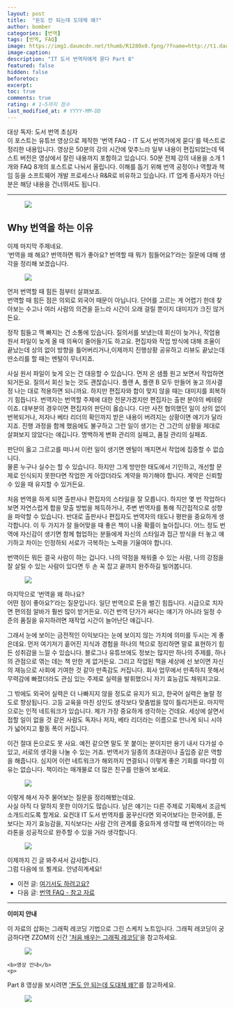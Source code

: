 ```yaml
---
layout: post
title:  "돈도 안 되는데 도대체 왜?"
author: bomber
categories: [번역]
tags: [번역, FAQ]
image: https://img1.daumcdn.net/thumb/R1280x0.fpng/?fname=http://t1.daumcdn.net/brunch/service/user/96Gy/image/3kxQjyVeTltHO5VgYLbDBkZLprQ.png
image-caption: 
description: "IT 도서 번역자에게 묻다 Part 8"
featured: false
hidden: false
beforetoc: 
excerpt: 
toc: true
comments: true
rating: # 1~5까지 점수
last_modified_at: # YYYY-MM-DD
---
```



<div class="note">
<p>
대상 독자: 도서 번역 초심자<br/>
이 포스트는 유튜브 영상으로 제작한 '번역 FAQ - IT 도서 번역가에게 묻다'를 텍스트로 정리한 내용입니다. 영상은 50분의 강의 시간에 맞추느라 일부 내용이 편집되었는데 텍스트 버전은 영상에서 잘린 내용까지 포함하고 있습니다. 50분 전체 강의 내용을 소개 1개와 FAQ 8개의 포스트로 나눠서 올립니다. 
이해를 돕기 위해 번역 공정이나 역할과 책임 등을 소프트웨어 개발 프로세스나 R&R로 비유하고 있습니다. IT 업계 종사자가 아닌 분은 해당 내용을 건너뛰셔도 됩니다.
</p>
</div>

<hr/>



<figure>
<img class="large" src="https://img1.daumcdn.net/thumb/R1280x0.fpng/?fname=http://t1.daumcdn.net/brunch/service/user/96Gy/image/F9F8em4zbs7tYS3tw9mv1mGiPxc.png" alter="">
<figcaption class="center"></figcaption>
</figure>

## Why 번역을 하는 이유

이제 마지막 주제네요.<br/>
‘번역을 왜 해요? 번역하면 뭐가 좋아요? 번역할 때 뭐가 힘들어요?’라는 질문에 대해 생각을 정리해 보겠습니다.

<figure>
<img class="large" src="https://img1.daumcdn.net/thumb/R1280x0.fpng/?fname=http://t1.daumcdn.net/brunch/service/user/96Gy/image/AndzGAsL2NfH4GolsN8iYaPSwv0.png" alter="">
<figcaption class="center"></figcaption>
</figure>

먼저 번역할 때 힘든 점부터 살펴보죠.<br/>
번역할 때 힘든 점은 의외로 외국어 때문이 아닙니다. 단어를 고르는 게 어렵기 한데 찾아보는 수고나 여러 사람의 의견을 듣느라 시간이 오래 걸릴 뿐이지 대미지가 크진 않거든요.<br/>

정작 힘들고 맥 빠지는 건 소통에 있습니다. 질의서를 보냈는데 회신이 늦거나, 작업용 원서 파일이 늦게 올 때 의욕이 줄어들기도 하고요. 편집자와 작업 방식에 대해 조율이 끝났는데 상의 없이 방향을 틀어버리거나,이제까지 진행상황 공유하고 리뷰도 끝났는데 딴소리를 할 때는 멘털이 무너지죠.<br/> 

사실 원서 파일이 늦게 오는 건 대응할 수 있습니다. 먼저 온 샘플 원고 보면서 작업하면 되거든요. 질의서 회신 늦는 것도 괜찮습니다. 플랜 A, 플랜 B 모두 만들어 놓고 의사결정 나는 대로 적용하면 되니까요. 하지만 편집자와 합이 맞지 않을 때는 대미지를 회복하기 힘듭니다. 번역자는 번역할 주제에 대한 전문가겠지만 편집자는 출판 분야의 베테랑이죠. 대부분의 경우이면 편집자의 판단이 옳습니다. 다만 사전 협의했던 일이 상의 없이 번복되거나, 저자나 베타 리더의 확인까지 받은 내용이 버려지는 상황이면 얘기가 달라지죠. 진행 과정을 함께 했음에도 불구하고 그런 일이 생기는 건 그간의 상황을 제대로 살펴보지 않았다는 얘깁니다. 명백하게 변화 관리의 실패고, 품질 관리의 실패죠.<br/>

판단이 옳고 그르고를 떠나서 이런 일이 생기면 멘털이 깨지면서 작업에 집중할 수 없습니다.<br/>
물론 누구나 실수는 할 수 있습니다. 하지만 그게 방만한 태도에서 기인하고, 개선할 문제로 인식되지 못한다면 작업한 게 아깝더라도 계약을 파기해야 합니다. 계약은 신뢰할 수 있을 때 유지할 수 있거든요.<br/>

처음 번역을 하게 되면 출판사나 편집자의 스타일을 잘 모릅니다. 하지만 몇 번 작업하다 보면 자연스럽게 합을 맞출 방법을 체득하거나, 주변 번역자를 통해 직간접적으로 성향을 파악할 수 있습니다. 반대로 출판사나 편집자도 번역자의 태도나 평판을 중요하게 생각합니다. 이 두 가지가 잘 들어맞을 때 좋은 책이 나올 확률이 높아집니다. 어느 정도 번역에 자신감이 생기면 함께 협업하는 분들에게 자신의 스타일과 접근 방식을 터 놓고 얘기하고 차이는 인정하되 서로가 극복하는 노력을 기울여야 합니다.<br/>

번역이든 뭐든 결국 사람이 하는 겁니다. 나의 약점을 채워줄 수 있는 사람, 나의 강점을 잘 살릴 수 있는 사람이 있다면 두 손 꼭 잡고 끝까지 완주하길 빌어봅니다.

<figure>
<img class="large" src="https://img1.daumcdn.net/thumb/R1280x0.fpng/?fname=http://t1.daumcdn.net/brunch/service/user/96Gy/image/MpSzTIjwuK1eDze5eLCP8CD74U0.png" alter="">
<figcaption class="center"></figcaption>
</figure>

마지막으로 ‘번역을 왜 하나요?<br/>
어떤 점이 좋아요?’라는 질문입니다. 일단 번역으로 돈을 벌긴 힘듭니다. 시급으로 치자면 편의점 알바가 훨씬 많이 받거든요. 이건 번역 단가가 싸다는 얘기가 아니라 일정 수준의 품질을 유지하려면 재작업 시간이 늘어난단 얘깁니다.<br/>

그래서 눈에 보이는 금전적인 이익보다는 눈에 보이지 않는 가치에 의미를 두시는 게 좋은데요. 먼저 여기저기 흩어진 지식과 경험을 하나의 책으로 정리하면 말로 표현하기 힘든 성취감을 느낄 수 있습니다. 블로그나 유튜브에도 정보는 많지만 하나의 주제를, 하나의 관점으로 엮는 데는 책 만한 게 없거든요. 그리고 작업된 책을 세상에 선 보이면 자신의 재능으로 사회에 기여한 것 같아 만족감도 커집니다. 회사 업무에서 만족하지 못해서 무력감에 빠졌더라도 관심 있는 주제로 실력을 발휘했으니 자기 효능감도 채워지고요.<br/>

그 밖에도 외국어 실력은 더 나빠지지 않을 정도로 유지가 되고, 한국어 실력은 놀랄 정도로 향상됩니다. 고등 교육을 마친 성인도 생각보다 맞춤법을 많이 틀리거든요. 마지막으로는 인적 네트워크가 있습니다. 제가 가장 중요하게 생각하는 건데요. 세상에 살면서 접할 일이 없을 것 같은 사람도 독자나 저자, 베타 리더라는 이름으로 만나게 되니 시야가 넓어지고 활동 폭이 커집니다.<br/>

이건 절대 돈으로도 못 사요. 예전 같으면 말도 못 붙이는 분이지만 용기 내서 다가설 수 있고, 서로의 생각을 나눌 수 있는 거죠. 번역서가 일종의 초대권이나 출입증 같은 역할을 해줍니다. 심지어 이런 네트워크가 해외까지 연결되니 이렇게 좋은 기회를 마다할 이유는 없습니다. 책이라는 매개물로 더 많은 친구를 만들어 보세요.

<figure>
<img class="large" src="https://img1.daumcdn.net/thumb/R1280x0.fpng/?fname=http://t1.daumcdn.net/brunch/service/user/96Gy/image/tHlB1VLCZA7jLwZCttjitfIZw-s.png" alter="">
<figcaption class="center"></figcaption>
</figure>

이렇게 해서 자주 물어보는 질문을 정리해봤는데요.<br/>
사실 아직 다 말하지 못한 이야기도 많습니다. 남은 얘기는 다른 주제로 기획해서 조금씩 소개드리도록 할게요. 요컨대 IT 도서 번역자를 꿈꾸신다면 외국어보다는 한국어를, 돈보다는 자기 효능감을, 지식보다는 사람 간의 관계를 중요하게 생각할 때 번역이라는 마라톤을 성공적으로 완주할 수 있을 거라 생각합니다.<br/>

<figure>
<img class="large" src="https://img1.daumcdn.net/thumb/R1280x0.fpng/?fname=http://t1.daumcdn.net/brunch/service/user/96Gy/image/1q96amXCa9OnX7YtizxDy85OG00.png" alter="">
<figcaption class="center"></figcaption>
</figure>

이제까지 긴 글 봐주셔서 감사합니다.<br/>
그럼 다음에 또 뵐게요. 안녕히계세요!

<ul>
<li>
이전 글: <a href="{{ site.baseurl }}/faq-08-where" target="_blank">여기서도 하려고요?</a>
</li>
<li>
다음 글: <a href="{{ site.baseurl }}/faq-10-reference" target="_blank">번역 FAQ - 참고 자료</a>
</li>
</ul>

<hr/>

<div class="note">
    <b>이미지 안내</b>
    <p>
    이 자료의 삽화는 그래픽 레코딩 기법으로 그린 스케치 노트입니다. 그래픽 레코딩이 궁금하다면 ZZOM의 신간 <a href="http://aladin.kr/p/G4zvf" target="_blank">'처음 배우는 그래픽 레코딩'</a>을 참고하세요.
    </p>
    <figure>
    <img class="large" src="https://img1.daumcdn.net/thumb/R1280x0.fpng/?fname=http://t1.daumcdn.net/brunch/service/user/96Gy/image/qqqnmhAWZxfuZ8twG-cVZh5PVkE.png" alter="">
    </figure>

    <b>영상 안내</b>
    <p>
 Part 8 영상을 보시려면 <a href="https://youtu.be/KzRoMmDt-kw" target="_blank">'돈도 안 되는데 도대체 왜?'</a>를 참고하세요.
    </p>
    <figure>
    <img class="large" src="https://img1.daumcdn.net/thumb/R1280x0.fpng/?fname=http://t1.daumcdn.net/brunch/service/user/96Gy/image/3kxQjyVeTltHO5VgYLbDBkZLprQ.png" alter="">
    </figure>
</div>